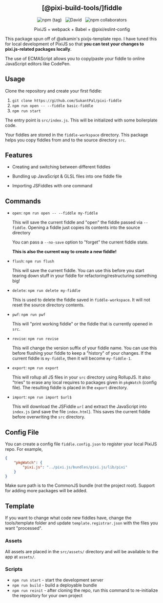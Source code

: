 <h2 align="center">
[@pixi-build-tools/]fiddle
</h2>

<p align="center">
    <span>
        <img alt="npm (tag)" src="https://img.shields.io/npm/v/@pixi-build-tools/fiddle/latest">
        &#8287;
        <img alt="David" src="https://img.shields.io/david/sukantpal/pixi-fiddle">
        &#8287;
        <img alt="npm collaborators" src="https://img.shields.io/npm/collaborators/@pixi-build-tools/fiddle">
    </span>
</p>

<p align="center">
PixiJS + webpack + Babel + @pixi/eslint-config
</p>

This package spun off of @alkamin's pixijs-template repo. I have tuned this for local development of PixiJS
so that **you can test your changes to pixi.js-related packages locally**.

The use of ECMAScript allows you to copy/paste your fiddle to online JavaScript editors like CodePen.

## Usage

Clone the repository and create your first fiddle:

1) `git clone https://github.com/SukantPal/pixi-fiddle`
2) `npm run open -- --fiddle basic-fiddle`
3) `npm run start`

The entry point is `src/index.js`. This will be initialized with some boilerplate code.

Your fiddles are stored in the `fiddle-workspace` directory. This package helps you copy fiddles from and to the source directory `src`.

## Features

* Creating and switching between different fiddles

* Bundling up JavaScript & GLSL files into one fiddle file

* Importing JSFiddles with one command

## Commands

<ul>
    <li><code>open</code>: <code>npm run open -- --fiddle my-fiddle</code>

This will save the current fiddle and "open" the fiddle passed via <code>--fiddle</code>. Opening a fiddle just copies its contents into the source directory

You can pass a <code>--no-save</code> option to "forget" the current fiddle state.

**This is also the current way to create a new fiddle!**

<li><code>flush</code>: <code>npm run flush</code>

This will save the current fiddle. You can use this before you start tearing down stuff in your fiddle for refactoring/restructuring something big!

<li><code>delete</code>: <code>npm run delete my-fiddle</code>

This is used to delete the fiddle saved in `fiddle-workspace`. It will not reset the source directory contents.

<li><code>pwf</code>: <code>npm run pwf</code>
    
This will "print working fiddle" or the fiddle that is currently opened in <code>src</code>.

<li><code>revise</code>: <code>npm run revise</code>
    
This will change the version suffix of your fiddle name. You can use this before flushing your fiddle to keep a "history" of your changes. If the current fiddle is <code>my-fiddle</code>, then it will become <code>my-fiddle-1</code>.

<li><code>export</code>: <code>npm run export</code>
    
This will rollup all JS files in your `src` directory using RollupJS. It also "tries" to erase any local requires to packages given in `pkgWatch` (config file). The resulting fiddle is placed in the `export` directory.

<li><code>import</code>: <code>npm run import $url$ </code>
    
This will download the JSFiddle <code>$url$</code> and extract the JavaScript into `index.js` (and save the file `index.html`). This saves the current fiddle before overwriting the `src` directory.

</ul>

## Config File

You can create a config file `fiddle.config.json` to register your local PixiJS repo. For example,

```json
{
    "pkgWatch": {
        "pixi.js": "../pixi.js/bundles/pixi.js/lib/pixi"
    }
}
```

Make sure path is to the CommonJS bundle (not the project root). Support for adding more packages will be
added.

## Template

If you want to change what code new fiddles have, change the tools/template folder and update `template.registrar.json`
with the files you want "processed".

### Assets

All assets are placed in the `src/assets/` directory and will be available to the app at `assets/`.

### Scripts

* `npm run start` - start the development server
* `npm run build` - build a deployable bundle
* `npm run reinit` - after cloning the repo, run this command to re-initialize the repository for your own project
